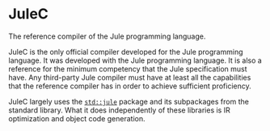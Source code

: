 # JuleC

The reference compiler of the Jule programming language.

JuleC is the only official compiler developed for the Jule programming language. It was developed with the Jule programming language. It is also a reference for the minimum competency that the Jule specification must have. Any third-party Jule compiler must have at least all the capabilities that the reference compiler has in order to achieve sufficient proficiency.

JuleC largely uses the [`std::jule`](/std/jule) package and its subpackages from the standard library. What it does independently of these libraries is IR optimization and object code generation.
